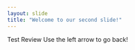 ```yaml
---
layout: slide
title: "Welcome to our second slide!"
---
```

Test Review
Use the left arrow to go back!